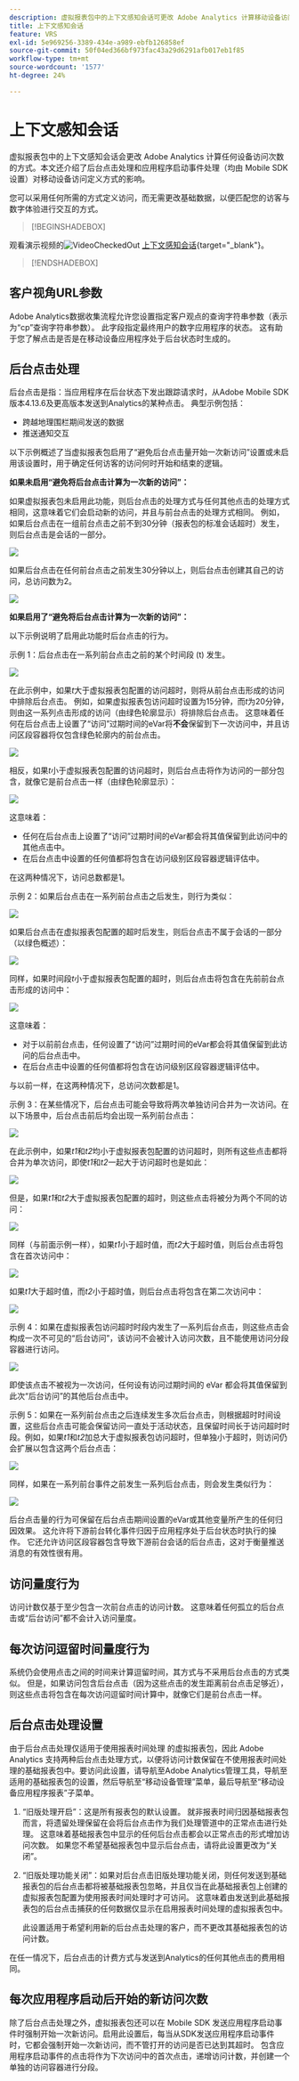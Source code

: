 ```yaml
---
description: 虚拟报表包中的上下文感知会话可更改 Adobe Analytics 计算移动设备访问的方式。本文介绍了后台点击处理和应用程序启动事件处理（均由 Mobile SDK 设置）对移动设备访问定义方式的影响。
title: 上下文感知会话
feature: VRS
exl-id: 5e969256-3389-434e-a989-ebfb126858ef
source-git-commit: 50f04ed366bf973fac43a29d6291afb017eb1f85
workflow-type: tm+mt
source-wordcount: '1577'
ht-degree: 24%

---
```


# 上下文感知会话

虚拟报表包中的上下文感知会话会更改 Adobe Analytics 计算任何设备访问次数的方式。本文还介绍了后台点击处理和应用程序启动事件处理（均由 Mobile SDK 设置）对移动设备访问定义方式的影响。

您可以采用任何所需的方式定义访问，而无需更改基础数据，以便匹配您的访客与数字体验进行交互的方式。


>[!BEGINSHADEBOX]

观看演示视频的![VideoCheckedOut](/help/assets/icons/VideoCheckedOut.svg) [上下文感知会话](https://video.tv.adobe.com/v/3428878?captions=chi_hans&quality=12&learn=on){target="_blank"}。

>[!ENDSHADEBOX]


## 客户视角URL参数

Adobe Analytics数据收集流程允许您设置指定客户观点的查询字符串参数（表示为“cp”查询字符串参数）。 此字段指定最终用户的数字应用程序的状态。 这有助于您了解点击是否是在移动设备应用程序处于后台状态时生成的。

## 后台点击处理

后台点击是指：当应用程序在后台状态下发出跟踪请求时，从Adobe Mobile SDK版本4.13.6及更高版本发送到Analytics的某种点击。 典型示例包括：

* 跨越地理围栏期间发送的数据
* 推送通知交互

以下示例概述了当虚拟报表包启用了“避免后台点击量开始一次新访问”设置或未启用该设置时，用于确定任何访客的访问何时开始和结束的逻辑。

**如果未启用“避免将后台点击计算为一次新的访问”：**

如果虚拟报表包未启用此功能，则后台点击的处理方式与任何其他点击的处理方式相同，这意味着它们会启动新的访问，并且与前台点击的处理方式相同。 例如，如果后台点击在一组前台点击之前不到30分钟（报表包的标准会话超时）发生，则后台点击是会话的一部分。

![](assets/nogood1.jpg)

如果后台点击在任何前台点击之前发生30分钟以上，则后台点击创建其自己的访问，总访问数为2。

![](assets/nogood2.jpg)

**如果启用了“避免将后台点击计算为一次新的访问”：**

以下示例说明了启用此功能时后台点击的行为。

示例 1：后台点击在一系列前台点击之前的某个时间段 (t) 发生。

![](assets/nogoodexample1.jpg)

在此示例中，如果&#x200B;*t*&#x200B;大于虚拟报表包配置的访问超时，则将从前台点击形成的访问中排除后台点击。 例如，如果虚拟报表包访问超时设置为15分钟，而&#x200B;*t*&#x200B;为20分钟，则由这一系列点击形成的访问（由绿色轮廓显示）将排除后台点击。 这意味着任何在后台点击上设置了“访问”过期时间的eVar将&#x200B;**不会**&#x200B;保留到下一次访问中，并且访问区段容器将仅包含绿色轮廓内的前台点击。

![](assets/nogoodexample1-2.jpg)

相反，如果&#x200B;*t*&#x200B;小于虚拟报表包配置的访问超时，则后台点击将作为访问的一部分包含，就像它是前台点击一样（由绿色轮廓显示）：

![](assets/nogoodexample1-3.jpg)

这意味着：

* 任何在后台点击上设置了“访问”过期时间的eVar都会将其值保留到此访问中的其他点击中。
* 在后台点击中设置的任何值都将包含在访问级别区段容器逻辑评估中。

在这两种情况下，访问总数都是1。

示例 2：如果后台点击在一系列前台点击之后发生，则行为类似：

![](assets/nogoodexample2.jpg)

如果后台点击在虚拟报表包配置的超时后发生，则后台点击不属于会话的一部分（以绿色概述）：

![](assets/nogoodexample2-1.jpg)

同样，如果时间段&#x200B;*t*&#x200B;小于虚拟报表包配置的超时，则后台点击将包含在先前前台点击形成的访问中：

![](assets/nogoodexample2-2.jpg)

这意味着：

* 对于以前前台点击，任何设置了“访问”过期时间的eVar都会将其值保留到此访问的后台点击中。
* 在后台点击中设置的任何值都将包含在访问级别区段容器逻辑评估中。

与以前一样，在这两种情况下，总访问次数都是1。

示例 3：在某些情况下，后台点击可能会导致将两次单独访问合并为一次访问。在以下场景中，后台点击前后均会出现一系列前台点击：

![](assets/nogoodexample3.jpg)

在此示例中，如果&#x200B;*t1*&#x200B;和&#x200B;*t2*&#x200B;均小于虚拟报表包配置的访问超时，则所有这些点击都将合并为单次访问，即使&#x200B;*t1*&#x200B;和&#x200B;*t2*&#x200B;一起大于访问超时也是如此：

![](assets/nogoodexample3-1.jpg)

但是，如果&#x200B;*t1*&#x200B;和&#x200B;*t2*&#x200B;大于虚拟报表包配置的超时，则这些点击将被分为两个不同的访问：

![](assets/nogoodexample3-2.jpg)

同样（与前面示例一样），如果&#x200B;*t1*&#x200B;小于超时值，而&#x200B;*t2*&#x200B;大于超时值，则后台点击将包含在首次访问中：

![](assets/nogoodexample3-3.jpg)

如果&#x200B;*t1*&#x200B;大于超时值，而&#x200B;*t2*&#x200B;小于超时值，则后台点击将包含在第二次访问中：

![](assets/nogoodexample3-4.jpg)

示例 4：如果在虚拟报表包访问超时时段内发生了一系列后台点击，则这些点击会构成一次不可见的“后台访问”，该访问不会被计入访问次数，且不能使用访问分段容器进行访问。

![](assets/nogoodexample4.jpg)

即使该点击不被视为一次访问，任何设有访问过期时间的 eVar 都会将其值保留到此次“后台访问”的其他后台点击中。

示例 5：如果在一系列前台点击之后连续发生多次后台点击，则根据超时时间设置，这些后台点击可能会保留访问一直处于活动状态，且保留时间长于访问超时时段。例如，如果&#x200B;*t1*&#x200B;和&#x200B;*t2*&#x200B;加总大于虚拟报表包访问超时，但单独小于超时，则访问仍会扩展以包含这两个后台点击：

![](assets/nogoodexample5.jpg)

同样，如果在一系列前台事件之前发生一系列后台点击，则会发生类似行为：

![](assets/nogoodexample5-1.jpg)

后台点击量的行为可保留在后台点击期间设置的eVar或其他变量所产生的任何归因效果。 这允许将下游前台转化事件归因于应用程序处于后台状态时执行的操作。 它还允许访问区段容器包含导致下游前台会话的后台点击，这对于衡量推送消息的有效性很有用。

## 访问量度行为

访问计数仅基于至少包含一次前台点击的访问计数。 这意味着任何孤立的后台点击或“后台访问”都不会计入访问量度。

## 每次访问逗留时间量度行为

系统仍会使用点击之间的时间来计算逗留时间，其方式与不采用后台点击的方式类似。 但是，如果访问包含后台点击（因为这些点击的发生距离前台点击足够近），则这些点击将包含在每次访问逗留时间计算中，就像它们是前台点击一样。

## 后台点击处理设置

由于后台点击处理仅适用于使用报表时间处理 的虚拟报表包，因此 Adobe Analytics 支持两种后台点击处理方式，以便将访问计数保留在不使用报表时间处理的基础报表包中。要访问此设置，请导航至Adobe Analytics管理工具，导航至适用的基础报表包的设置，然后导航至“移动设备管理”菜单，最后导航至“移动设备应用程序报表”子菜单。

1. “旧版处理开启”：这是所有报表包的默认设置。 就非报表时间归因基础报表包而言，将遗留处理保留在会将后台点击作为我们处理管道中的正常点击进行处理。 这意味着基础报表包中显示的任何后台点击都会以正常点击的形式增加访问次数。 如果您不希望基础报表包中显示后台点击，请将此设置更改为“关闭”。
1. “旧版处理功能关闭”：如果对后台点击旧版处理功能关闭，则任何发送到基础报表包的后台点击都将被基础报表包忽略，并且仅当在此基础报表包上创建的虚拟报表包配置为使用报表时间处理时才可访问。 这意味着由发送到此基础报表包的后台点击捕获的任何数据仅显示在启用报表时间处理的虚拟报表包中。

   此设置适用于希望利用新的后台点击处理的客户，而不更改其基础报表包的访问计数。

在任一情况下，后台点击的计费方式与发送到Analytics的任何其他点击的费用相同。

## 每次应用程序启动后开始的新访问次数

除了后台点击处理之外，虚拟报表包还可以在 Mobile SDK 发送应用程序启动事件时强制开始一次新访问。启用此设置后，每当从SDK发送应用程序启动事件时，它都会强制开始一次新访问，而不管打开的访问是否已达到其超时。 包含应用程序启动事件的点击将作为下次访问中的首次点击，递增访问计数，并创建一个单独的访问容器进行分段。
